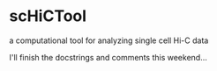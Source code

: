 # scHiCTool
a computational tool for analyzing single cell Hi-C data

I'll finish the docstrings and comments this weekend...
